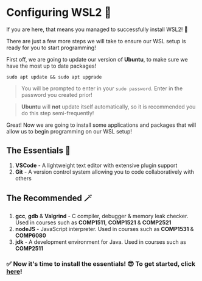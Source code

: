 # Configuring WSL2 🔧

If you are here, that means you managed to successfully install WSL2! 🥳

There are just a few more steps we will take to ensure our WSL setup is ready for you to start programming!

First off, we are going to update our version of **Ubuntu**, to make sure we have the most up to date packages!
```
sudo apt update && sudo apt upgrade
```
> You will be prompted to enter in your `sudo password`. Enter in the password you created prior!

> **Ubuntu** will **not** update itself automatically, so it is recommended you do this step semi-frequently!

Great! Now we are going to install some applications and packages that will allow us to begin programming on our WSL setup!
## The Essentials 🚨
1. **VSCode** - A lightweight text editor with extensive plugin support
2. **Git** - A version control system allowing you to code collaboratively with others

## The Recommended 🪄 
1. **gcc**, **gdb** & **Valgrind** - C compiler, debugger & memory leak checker. Used in courses such as **COMP1511**, **COMP1521** & **COMP2521**
2. **nodeJS** - JavaScript interpreter. Used in courses such as **COMP1531** & **COMP6080**
3. **jdk** - A development environment for Java. Used in courses such as **COMP2511**

### ✅ Now it's time to install the essentials! 😎 To get started, click [here](essentials.md)!

